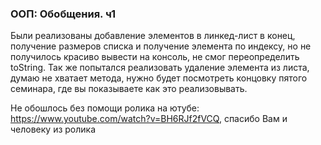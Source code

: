 ### ООП: Обобщения. ч1

Были реализованы добавление элементов в линкед-лист в конец, получение размеров списка и получение элемента по индексу,
но не получилось красиво вывести на консоль, не смог переопределить toString. Так же попытался реализовать удаление
элемента из листа, думаю не хватает метода, нужно будет посмотреть концовку пятого семинара, где вы показываете как это
реализовывать.

Не обошлось без помощи ролика на ютубе: https://www.youtube.com/watch?v=BH6RJf2fVCQ, спасибо Вам и человеку из ролика